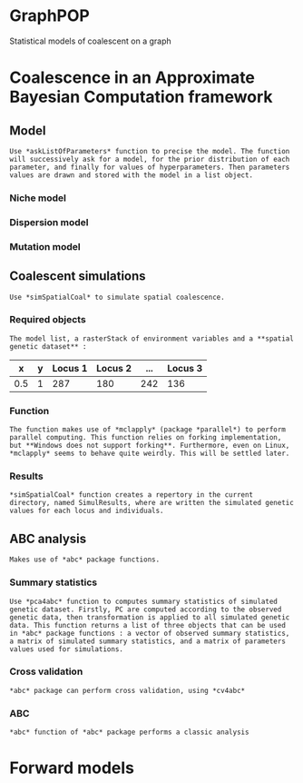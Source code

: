 GraphPOP
========

Statistical models of coalescent on a graph

# Coalescence in an Approximate Bayesian Computation framework

## Model
	Use *askListOfParameters* function to precise the model. The function will successively ask for a model, for the prior distribution of each parameter, and finally for values of hyperparameters. Then parameters values are drawn and stored with the model in a list object.

### Niche model

### Dispersion model

### Mutation model


## Coalescent simulations
	Use *simSpatialCoal* to simulate spatial coalescence.
### Required objects
	The model list, a rasterStack of environment variables and a **spatial genetic dataset** :
| x | y | Locus 1 | Locus 2 | ... | Locus 3 |
|---|---|---------|---------|-----|---------|
|0.5|1|287|180|242|136|

### Function
	The function makes use of *mclapply* (package *parallel*) to perform parallel computing. This function relies on forking implementation, but **Windows does not support forking**. Furthermore, even on Linux, *mclapply* seems to behave quite weirdly. This will be settled later. 

### Results
	*simSpatialCoal* function creates a repertory in the current directory, named SimulResults, where are written the simulated genetic values for each locus and individuals.

## ABC analysis 
	Makes use of *abc* package functions.
### Summary statistics
	Use *pca4abc* function to computes summary statistics of simulated genetic dataset. Firstly, PC are computed according to the observed genetic data, then transformation is applied to all simulated genetic data. This function returns a list of three objects that can be used in *abc* package functions : a vector of observed summary statistics, a matrix of simulated summary statistics, and a matrix of parameters values used for simulations.
 
### Cross validation
	*abc* package can perform cross validation, using *cv4abc*
### ABC
	*abc* function of *abc* package performs a classic analysis


# Forward models

#
